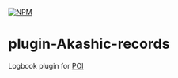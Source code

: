 [![NPM](https://nodei.co/npm/poi-plugin-akashic-records.png?downloads=true&downloadRank=true&stars=true)](https://nodei.co/npm/poi-plugin-akashic-records/)

plugin-Akashic-records
===========
Logbook plugin for [POI](https://github.com/poooi/poi)
